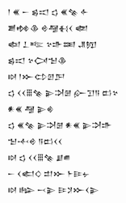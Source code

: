 <div class='block'>
<div class='line'>𒁹 𒌍 𒀸 𒌗𒀊 𒌓 𒌍𒆚 𒅆</div>
<div class='line'>𒋢𒂔𒆠 𒄴𒆷𒈬𒌋 𒅥</div>
<div class='line'>𒅴 𒁇𒌈 𒆳𒈥𒌅 𒂗𒂖</div>
<div class='line'>𒌗𒀊 𒆳𒉏𒈠𒆠</div>
<div class='line'>𒊭 𒁹𒁍𒌌𒇻𒂅</div>
<div class='line'>𒌓 𒌋𒌋𒑆𒆚 𒉌𒋫𒇡 𒅎𒋛𒀀 𒆗𒆳</div>
<div class='line'>𒀭𒌍 𒆷 𒉌𒄯</div>
<div class='line'>𒌓 𒌍𒆚 𒉌𒋫𒇡 𒀭𒌍 𒉌𒋫𒈥</div>
<div class='line'>𒈠𒋾𒄴 𒀀𒆗𒌋𒌋</div>
<div class='line'>𒊭 𒌓 𒌋𒌋𒑆𒆚 𒋗𒌑</div>
<div class='line'>𒀸 𒌋𒅗𒄭 𒄥𒁍 𒈨𒄿𒉡</div>
<div class='line'>𒊭 𒈗 𒁁𒉌 𒄿𒋡𒁍𒌋𒉌</div>
</div>